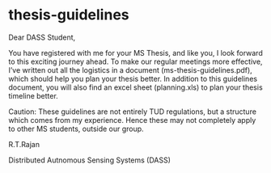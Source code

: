 # thesis-guidelines
Dear DASS Student,

You have registered with me for your MS Thesis, and like you, I look forward to this exciting journey ahead. To make our regular meetings more effective, I’ve written out all the logistics in a document (ms-thesis-guidelines.pdf), which should help you plan your thesis better. In addition to this guidelines document, you will also find an excel sheet (planning.xls) to plan your thesis timeline better.

Caution: These guidelines are not entirely TUD regulations, but a structure which comes from my experience. Hence these may not completely apply to other MS students, outside our group.

R.T.Rajan

Distributed Autnomous Sensing Systems (DASS)
